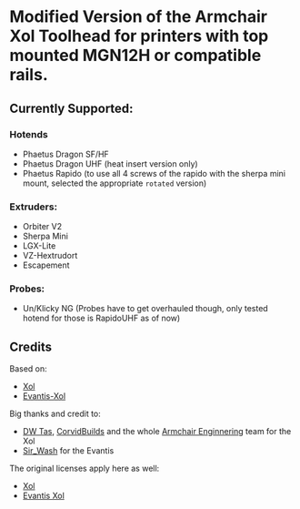 # Modified Version of the Armchair Xol Toolhead for printers with top mounted MGN12H or compatible rails.

## Currently Supported:

### Hotends
- Phaetus Dragon SF/HF
- Phaetus Dragon UHF (heat insert version only)
- Phaetus Rapido (to use all 4 screws of the rapido with the sherpa mini mount, selected the appropriate `rotated` version)

### Extruders:
- Orbiter V2
- Sherpa Mini
- LGX-Lite
- VZ-Hextrudort
- Escapement

### Probes:
- Un/Klicky NG
(Probes have to get overhauled though, only tested hotend for those is RapidoUHF as of now)


## Credits

Based on:
- [Xol](https://github.com/Armchair-Heavy-Industries/Xol-Toolhead)
- [Evantis-Xol](https://www.printables.com/de/model/600324-evantis-xol-toolhead)
  
Big thanks and credit to:
- [DW Tas](https://github.com/DW-Tas), [CorvidBuilds](https://github.com/CorvidBuilds) and the whole [Armchair Enginnering](https://github.com/Armchair-Heavy-Industries) team for the Xol
- [Sir_Wash](https://www.printables.com/de/model/600324-evantis-xol-toolhead) for the Evantis

The original licenses apply here as well:
- [Xol](https://github.com/Armchair-Heavy-Industries/Xol-Toolhead/blob/main/LICENSE)
- [Evantis Xol](https://www.printables.com/de/model/600324-evantis-xol-toolhead)
